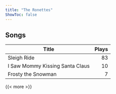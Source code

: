 ```yaml
---
title: "The Ronettes"
ShowToc: false
---
```


## Songs
Title | Plays 
----- | -----: 
Sleigh Ride | 83
I Saw Mommy Kissing Santa Claus | 10
Frosty the Snowman | 7

{{< more >}}